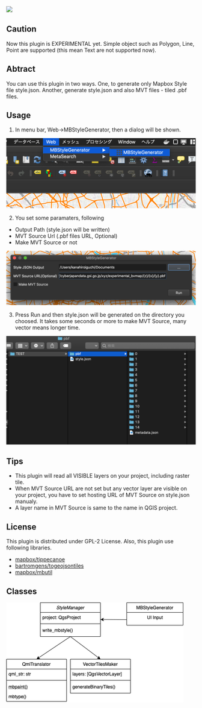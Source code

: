 <img src='img/sample.png'>

## Caution
Now this plugin is EXPERIMENTAL yet.
Simple object such as Polygon, Line, Point are supported (this mean Text are not supported now).

## Abtract
You can use this plugin in two ways.
One, to generate only Mapbox Style file style.json.
Another, generate style.json and also MVT files - tiled .pbf files.

## Usage
1. In menu bar, Web->MBStyleGenerator, then a dialog will be shown.
<img src='img/usage1.png'>

2. You set some paramaters, following
- Output Path (style.json will be written)
- MVT Source Url (.pbf files URL, Optional)
- Make MVT Source or not

<img src='img/usage2.png'>

3. Press Run and then style.json will be generated on the directory you choosed.
It takes some seconds or more to make MVT Source, many vector means longer time.
<img src='img/usage3.png'>

## Tips
- This plugin will read all VISIBLE layers on your project, including raster tile.
- When MVT Source URL are not set but any vector layer are visible on your project, you have to set hosting URL of MVT Source on style.json manualy.
- A layer name in MVT Source is same to the name in QGIS project.

## License
This plugin is distributed under GPL-2 License.
Also, this plugin use following libraries.
- [mapbox/tippecanoe](https://github.com/mapbox/tippecanoe)
- [bartromgens/togeojsontiles](https://github.com/bartromgens/togeojsontiles)
- [mapbox/mbutil](https://github.com/mapbox/mbutil)

## Classes
<img src='img/classes.png'>